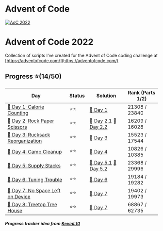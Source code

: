 # Advent of Code
[![AoC 2022](https://img.shields.io/badge/2022-★_14-44cc11)](https://adventofcode.com/2022)

# Advent of Code 2022
Collection of scripts I've created for the Advent of Code coding challenge at
[https://adventofcode.com/](https://adventofcode.com/)

## Progress ⭐(14/50)
| Day                                    | Status   | Solution                           | Rank (Parts 1/2)       |
| -----------                           | ---------| --------                            | ---------   |
| [🎄 Day 1: Calorie Counting](2022/Day1)        | ⭐⭐    | [🎯 Day 1](2022/Day1/1.py)       | 21308 / 23840  |
| [🎄 Day 2: Rock Paper Scissors](2022/Day2)        | ⭐⭐    | [🎯 Day 2.1](2022/Day2/1.py) [🎯 Day 2.2](2022/Day2/2.py)       | 16209 / 16028  |
| [🎄 Day 3: Rucksack Reorganization](2022/Day3)        | ⭐⭐    | [🎯 Day 3](2022/Day3/1.py)        | 15523 / 17544  |
| [🎄 Day 4: Camp Cleanup](2022/Day4)        | ⭐⭐    | [🎯 Day 4](2022/Day4/1.py)        | 10826 / 10385  |
| [🎄 Day 5: Supply Stacks](2022/Day5)        | ⭐⭐    | [🎯 Day 5.1](2022/Day5/1.py) [🎯 Day 5.2](2022/Day2/1.2.py)       | 23368 / 29996  |
| [🎄 Day 6: Tuning Trouble](2022/Day6)        | ⭐⭐    | [🎯 Day 6](2022/Day6/1.py)        | 19184 / 19282  |
| [🎄 Day 7: No Space Left on Device](2022/Day7)        | ⭐⭐    | [🎯 Day 7](2022/Day7/1.py)        | 19402 / 19973  |
| [🎄 Day 8: Treetop Tree House](2022/Day8)        | ⭐⭐    | [🎯 Day 7](2022/Day8/1.py)        | 68867 / 62735  |


##### Progress tracker idea from [KevinL10](https://github.com/KevinL10/advent-of-code)
